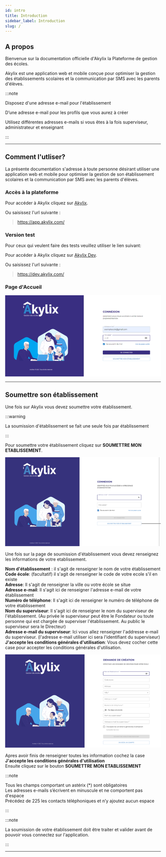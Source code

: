```yaml
---
id: intro
title: Introduction
sidebar_label: Introduction
slug: /
---
```



## A propos

Bienvenue sur la documentation officielle d'Akylix la Plateforme de gestion des écoles.

Akylix est une application web et mobile conçue pour optimiser la gestion des établissements scolaires et la communication par SMS avec les parents d'élèves.

:::note

Disposez d'une adresse e-mail pour l'établissement

D’une adresse e-mail pour les profils que vous aurez à créer

Utilisez différentes adresses e-mails si vous êtes à la fois superviseur, administrateur et enseignant

:::

---

## Comment l'utliser?

La présente documentation s'adresse à toute personne désirant utiliser une application web et mobile pour optimiser la gestion de son établissement scolaires et la communication par SMS avec les parents d'élèves.

### Accès à la plateforme 

Pour accéder à Akylix cliquez sur [Akylix](https://app.akylix.com/).

Ou saisissez l'url suivante :

> https://app.akylix.com/

### Version test
 
Pour ceux qui veulent faire des tests veuillez utiliser le lien suivant:

Pour accéder à Akylix cliquez sur [Akylix Dev](https://dev.akylix.com/).

Ou saisissez l'url suivante :

> https://dev.akylix.com/

### Page d'Accueil


![img](../static/img/PageAccueildiallo.PNG)


---

## Soumettre son établissement

Une fois sur Akylix vous devez soumettre votre établissement.

:::warning

La soumission d'établissement se fait une seule fois par établissement

:::

Pour soumettre votre établissement cliquez sur **SOUMETTRE MON ETABLISSEMENT**.

![img](../static/img/Connexion.png)

Une fois sur la page de soumission d'établissement vous devez renseignez les informations de votre etablissement.

**Nom d'établissement** : il s'agit de renseigner le nom de votre établissement<br />
**Code école**: (facultatif) il s'agit de renseigner le code de votre ecole s'il en existe<br />
**Adresse**: Il s'agit de renseigner la ville ou votre école se situe <br />
**Adresse e-mail**: Il s'agit ici de renseigner l'adresse e-mail de votre établissement <br />
**Numéro de téléphone**: Il s'agit ici de renseigner le numéro de téléphone de votre établissement <br />
**Nom du superviseur**: Il s'agit ici de renseigner le nom du superviseur de l'établissement. (Au privée le superviseur peut être le Fondateur ou toute personne qui est chargée de superviser l'établissement. Au public le superviseur sera le Directeur)<br />
**Adresse e-mail du superviseur**: Ici vous allez renseigner l'addresse e-mail du superviseur. (l'adresse e-mail utiliser ici sera l'identifiant du superviseur)<br />
**J'accepte les conditions générales d'utilisation**: Vous devez cocher cette case pour accepter les conditions générales d'utilisation.

![img](../static/img/Soumettre.png)

Apres avoir finis de renseigner toutes les information cochez la case **J'accepte les conditions générales d'utilisation**<br />
Ensuite cliquez sur le bouton **SOUMETTRE MON ETABLISSEMENT**

:::note

Tous les champs comportant un astérix (*) sont obligatoires<br />
Les adresses e-mails s’écrivent en minuscule et ne comportent pas d'espace<br />
Précédez de 225 les contacts téléphoniques et n’y ajoutez aucun espace

:::

<!-- ![img](../static/img/Soumissiondiallo.PNG) -->

:::note

La soumission de votre établissement doit être traiter et valider avant de pouvoir vous connectez sur l'application.

:::

---